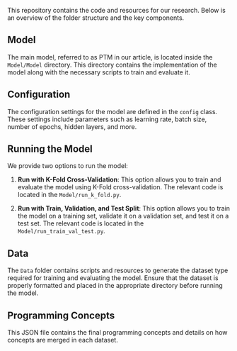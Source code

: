 This repository contains the code and resources for our research. Below is an overview of the folder structure and the key components.

## Model

The main model, referred to as PTM in our article, is located inside the `Model/Model` directory. This directory contains the implementation of the model along with the necessary scripts to train and evaluate it.

## Configuration

The configuration settings for the model are defined in the `config` class. These settings include parameters such as learning rate, batch size, number of epochs, hidden layers, and more.

## Running the Model

We provide two options to run the model:

1. **Run with K-Fold Cross-Validation**: This option allows you to train and evaluate the model using K-Fold cross-validation. The relevant code is located in the `Model/run_k_fold.py`.

2. **Run with Train, Validation, and Test Split**: This option allows you to train the model on a training set, validate it on a validation set, and test it on a test set. The relevant code is located in the `Model/run_train_val_test.py`.

## Data

The `Data` folder contains scripts and resources to generate the dataset type required for training and evaluating the model. Ensure that the dataset is properly formatted and placed in the appropriate directory before running the model.

## Programming Concepts
This JSON file contains the final programming concepts and details on how concepts are merged in each dataset.
